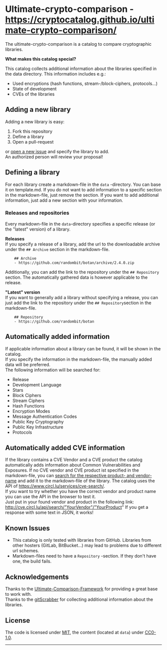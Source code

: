 # Ultimate-crypto-comparison - https://cryptocatalog.github.io/ultimate-crypto-comparison/

The ultimate-crypto-comparison is a catalog to compare cryptographic libraries.

**What makes this catalog special?**

This catalog collects additional information about the libraries specified in the data directory. This information includes e.g.:
- Used encryptions (hash functions, stream-/block-ciphers, protocols...)
- State of development
- CVEs of the libraries

## Adding a new library

Adding a new library is easy:

1. Fork this repository
2. Define a library
3. Open a pull-request

or [open a new issue](https://github.com/cryptocatalog/ultimate-crypto-comparison/issues/new) and specify the library to add.  
An authorized person will review your proposal!

## Defining a library

For each library create a markdown-file in the `data` -directory. You can base it on template.md. If you do not want to add information to a specific section in the markdown-file, just remove the section. If you want to add additional information, just add a new section with your information.

### Releases and repositories
Every markdown-file in the `data`-directory specifies a specific release (or the "latest" version) of a library.

**Releases**  
If you specify a release of a library, add the url to the downloadable archive under the `## Archive` section in the markdown-file.

```
    ## Archive
    - https://github.com/randombit/botan/archive/2.4.0.zip
```

Additionally, you can add the link to the repository under the `## Repository` section. The automatically gathered data is however applicable to the release.

**"Latest" version**  
If you want to generally add a library without specifying a release, you can just add the link to the repository under the `## Repository`section in the markdown-file.  

```
    ## Repository
    - https://github.com/randombit/botan
```

## Automatically added information
If applicable information about a library can be found, it will be shown in the catalog.  
If you specify the information in the markdown-file, the manually added data will be preferred.  
The following information will be searched for:
- Release
- Development Language
- Stars
- Block Ciphers
- Stream Ciphers
- Hash Functions
- Encryption Modes
- Message Authentication Codes
- Public Key Cryptography
- Public Key Infrastructure
- Protocols

## Automatically added CVE information
If the library contains a CVE Vendor and a CVE product the catalog automatically adds information about Common Vulnerabilities and Exposures. If no CVE vendor and CVE product ist specified in the markdown-file, you can [search for the respective product- and vendor-name](https://cve.circl.lu/browse) and add it to the markdown-file of the library. The catalog uses the API of https://www.circl.lu/services/cve-search/.  
If you want to try whether you have the correct vendor and product name you can use the API in the browser to test it.  
Just put in your found vendor and product in the following link: http://cve.circl.lu/api/search/"YourVendor"/"YourProduct"
If you get a response with some text in JSON, it works!


## Known Issues
- This catalog is only tested with libraries from GitHub. Libraries from other hosters (GitLab, BitBucket...) may lead to problems due to different url schemes.
- Markdown-files need to have a `Repository` -section. If they don't have one, the build fails.

## Acknowledgements
Thanks to the [Ultimate-Comparison-Framework](https://github.com/ultimate-comparisons/ultimate-comparison-BASE) for providing a great base to work with.  
Thanks to the [gitScrabber](https://github.com/Eyenseo/gitScrabber) for collecting additional information about the libraries.

## License

The code is licensed under [MIT], the content (located at `data`) under [CC0-1.0].

  [CC0-1.0]: https://creativecommons.org/publicdomain/zero/1.0/

<hr />

  [MIT]: https://opensource.org/licenses/MIT
  [CC-BY-SA-4.0]: http://creativecommons.org/licenses/by-sa/4.0/

